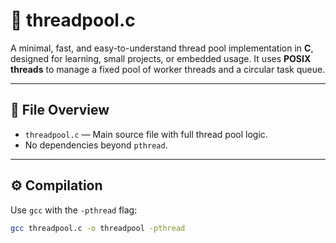 # 🧵 threadpool.c

A minimal, fast, and easy-to-understand thread pool implementation in **C**, designed for learning, small projects, or embedded usage. It uses **POSIX threads** to manage a fixed pool of worker threads and a circular task queue.

---

## 📂 File Overview

- `threadpool.c` — Main source file with full thread pool logic.
- No dependencies beyond `pthread`.

---

## ⚙️ Compilation

Use `gcc` with the `-pthread` flag:

```bash
gcc threadpool.c -o threadpool -pthread
